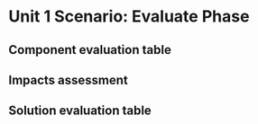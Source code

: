 # Unit 1 Scenario: Evaluate Phase

## Component evaluation table


## Impacts assessment


## Solution evaluation table

